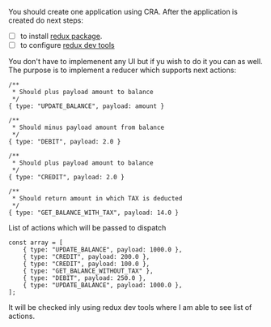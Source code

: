 
You should create one application using CRA. After the application is created do next steps:
- [ ] to install [redux package](https://www.npmjs.com/package/redux). 
- [ ] to configure [redux dev tools](https://github.com/reduxjs/redux-devtools)

You don't have to implemenent any UI but if yu wish to do it you can as well.
The purpose is to implement a reducer which supports next actions:
```
/**
 * Should plus payload amount to balance
 */
{ type: "UPDATE_BALANCE", payload: amount }

/**
 * Should minus payload amount from balance
 */
{ type: "DEBIT", payload: 2.0 }

/**
 * Should plus payload amount to balance
 */
{ type: "CREDIT", payload: 2.0 }

/**
 * Should return amount in which TAX is deducted
 */
{ type: "GET_BALANCE_WITH_TAX", payload: 14.0 }
```

List of actions which will be passed to dispatch
```
const array = [
    { type: "UPDATE_BALANCE", payload: 1000.0 },
    { type: "CREDIT", payload: 200.0 },
    { type: "CREDIT", payload: 100.0 },
    { type: "GET_BALANCE_WITHOUT_TAX" },
    { type: "DEBIT", payload: 250.0 },
    { type: "UPDATE_BALANCE", payload: 1000.0 },
];
```

It will be checked inly using redux dev tools where I am able to see list of actions.
